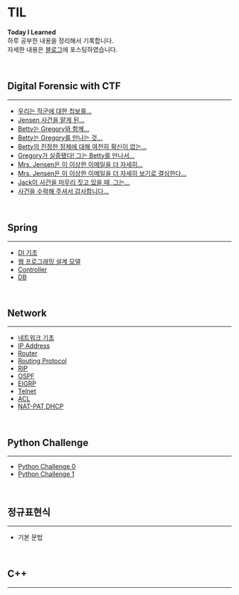 # TIL

__Today I Learned__  
하루 공부한 내용을 정리해서 기록합니다.  
자세한 내용은 [블로그](https://www.naver.com/ "나의 블로그")에 포스팅하였습니다.

<br>

## Digital Forensic with CTF
---
+ [우리는 적군에 대한 첩보를...](./CTF/ctf1.md)
+ [Jensen 사건을 맡게 된...](./CTF/ctf2.md)
+ [Betty는 Gregory와 함께...](./CTF/ctf3.md)
+ [Betty는 Gregory를 만나는 것...](./CTF/ctf4.md)
+ [Betty의 진정한 정체에 대해 여전히 확신이 없는...](./CTF/ctf5.md)
+ [Gregory가 실종됐다! 그는 Betty를 만나서...](./CTF/ctf6.md)
+ [Mrs. Jensen은 이 이상한 이메일을 더 자세히...](./CTF/ctf7.md)
+ [Mrs. Jensen은 이 이상한 이메일을 더 자세히 보기로 결심한다...](./CTF/ctf8.md)
+ [Jack이 사건을 마무리 짓고 있을 때, 그는...](./CTF/ctf9.md)
+ [사건을 수락해 주셔서 감사합니다...](./CTF/ctf10.md)

<br>

## Spring
---
+ [DI 기초](./spring/di.md)
+ [웹 프로그래밍 설계 모델](./spring/mvc.md)
+ [Controller](./spring/controller.md)
+ [DB]()



<br>

## Network
---
+ [네트워크 기초](./network/networkbasic.md)
+ [IP Address](./network/ip_address.md)
+ [Router](./network/router.md)
+ [Routing Protocol](./network/routing_protocol.md)
+ [RIP](./network/rip.md)
+ [OSPF](./network/ospf.md)
+ [EIGRP](./network/EIGRP.md)
+ [Telnet](./network/telnet.md)
+ [ACL](./network/acl.md)
+ [NAT-PAT,DHCP](./network/nat-pat,dhcp.md)

<br>

## Python Challenge
---
+ [Python Challenge 0](./python_challenge/challenge0.md)
+ [Python Challenge 1](./python_challenge/challenge1.md)

<br>

## 정규표현식
---
+ 기본 문법

<br>


## C++
---
